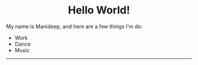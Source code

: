
<h1 align="center">Hello World!</h1>

<p>My name is Manideep, and here are a few things I'm do:</p>

<ul>
  <li>Work</li>
  <li>Dance</li>
  <li>Music</li>
</ul>

<hr>

